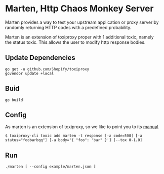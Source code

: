 # Marten, Http Chaos Monkey Server

Marten provides a way to test your upstream application or proxy server by randomly returning HTTP codes with a predefined
probability.

Marten is an extension of toxiproxy proper with 1 additional toxic, namely the status toxic. This allows the user to modify
http response bodies.

## Update Dependencies

    go get -u github.com/Shopify/toxiproxy
    govendor update +local

## Buid
    go build

## Config

As marten is an extension of toxiproxy, so we like to point you to its [manual](https://github.com/Shopify/toxiproxy).

```
$ toxiproxy-cli toxic add marten -t response [-a code=500] [-a status="foobarbqq"] [-a body='{ "foo": "bar" }'] [--tox 0-1.0]
```

## Run

    ./marten [ --config example/marten.json ]


